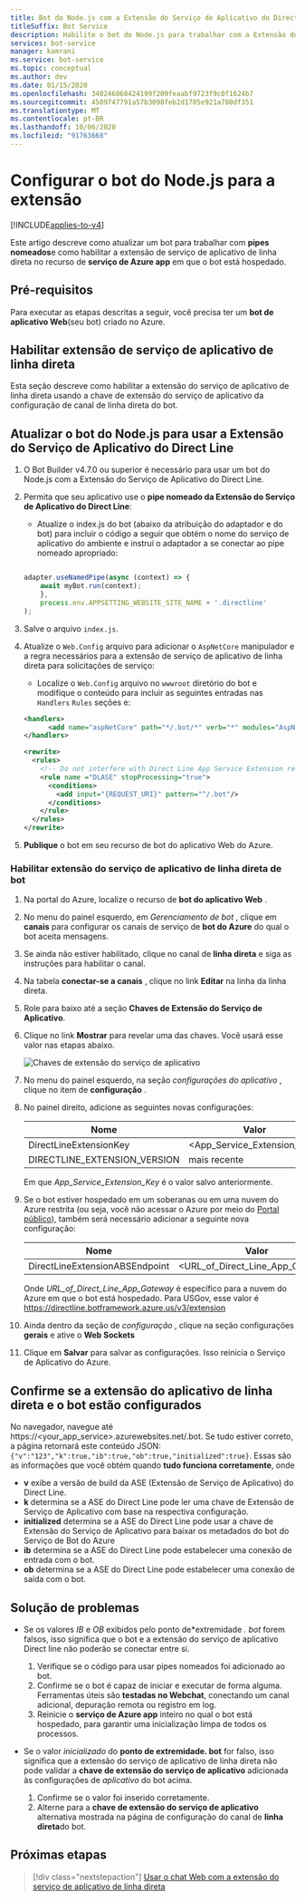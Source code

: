 ```yaml
---
title: Bot do Node.js com a Extensão do Serviço de Aplicativo do Direct Line
titleSuffix: Bot Service
description: Habilite o bot do Node.js para trabalhar com a Extensão do Serviço de Aplicativo do Direct Line
services: bot-service
manager: kamrani
ms.service: bot-service
ms.topic: conceptual
ms.author: dev
ms.date: 01/15/2020
ms.openlocfilehash: 340246868424199f209feaabf9723f9c0f1624b7
ms.sourcegitcommit: 4509747791a57b3098feb2d1705e921a780df351
ms.translationtype: MT
ms.contentlocale: pt-BR
ms.lasthandoff: 10/06/2020
ms.locfileid: "91763668"
---
```

# <a name="configure-nodejs-bot-for-extension"></a>Configurar o bot do Node.js para a extensão

[!INCLUDE[applies-to-v4](includes/applies-to.md)]

Este artigo descreve como atualizar um bot para trabalhar com **pipes nomeados**e como habilitar a extensão de serviço de aplicativo de linha direta no recurso de **serviço de Azure app** em que o bot está hospedado.

## <a name="prerequisites"></a>Pré-requisitos

Para executar as etapas descritas a seguir, você precisa ter um **bot de aplicativo Web**(seu bot) criado no Azure.

## <a name="enable-direct-line-app-service-extension"></a>Habilitar extensão de serviço de aplicativo de linha direta

Esta seção descreve como habilitar a extensão do serviço de aplicativo de linha direta usando a chave de extensão do serviço de aplicativo da configuração de canal de linha direta do bot.

## <a name="update-nodejs-bot-to-use-direct-line-app-service-extension"></a>Atualizar o bot do Node.js para usar a Extensão do Serviço de Aplicativo do Direct Line

1. O Bot Builder v4.7.0 ou superior é necessário para usar um bot do Node.js com a Extensão do Serviço de Aplicativo do Direct Line.
1. Permita que seu aplicativo use o **pipe nomeado da Extensão do Serviço de Aplicativo do Direct Line**:
    - Atualize o index.js do bot (abaixo da atribuição do adaptador e do bot) para incluir o código a seguir que obtém o nome do serviço de aplicativo do ambiente e instrui o adaptador a se conectar ao pipe nomeado apropriado:
    
    ```Node.js
    
    adapter.useNamedPipe(async (context) => {
        await myBot.run(context);
        },
        process.env.APPSETTING_WEBSITE_SITE_NAME + '.directline'
    );
    ```   

1. Salve o arquivo `index.js`.
1. Atualize o `Web.Config` arquivo para adicionar o `AspNetCore` manipulador e a regra necessários para a extensão de serviço de aplicativo de linha direta para solicitações de serviço:
    - Localize o `Web.Config` arquivo no `wwwroot` diretório do bot e modifique o conteúdo para incluir as seguintes entradas nas `Handlers` `Rules` seções e:
    
    ```XML
    <handlers>      
          <add name="aspNetCore" path="*/.bot/*" verb="*" modules="AspNetCoreModule" resourceType="Unspecified" />
    </handlers>
    
    <rewrite>
      <rules>
        <!-- Do not interfere with Direct Line App Service Extension requests. (This rule should be as high in the rules section as possible to avoid conflicts.) -->
        <rule name ="DLASE" stopProcessing="true">
          <conditions>
            <add input="{REQUEST_URI}" pattern="^/.bot"/>
          </conditions>
        </rule>
      </rules>
    </rewrite>
    ```

1. **Publique** o bot em seu recurso de bot do aplicativo Web do Azure.

### <a name="enable-bot-direct-line-app-service-extension"></a>Habilitar extensão do serviço de aplicativo de linha direta de bot

1. Na portal do Azure, localize o recurso de **bot do aplicativo Web** .
1. No menu do painel esquerdo, em *Gerenciamento de bot* , clique em **canais** para configurar os canais de serviço de **bot do Azure** do qual o bot aceita mensagens.
1. Se ainda não estiver habilitado, clique no canal de **linha direta** e siga as instruções para habilitar o canal.
1. Na tabela **conectar-se a canais** , clique no link **Editar** na linha da linha direta.
1. Role para baixo até a seção **Chaves de Extensão do Serviço de Aplicativo**.
1. Clique no link **Mostrar** para revelar uma das chaves. Você usará esse valor nas etapas abaixo.

    ![Chaves de extensão do serviço de aplicativo](./media/channels/direct-line-extension-extension-keys.png)

1. No menu do painel esquerdo, na seção *configurações do aplicativo* , clique no item de **configuração** .
1. No painel direito, adicione as seguintes novas configurações:

    |Nome|Valor|
    |---|---|
    |DirectLineExtensionKey|<App_Service_Extension_Key>|
    |DIRECTLINE_EXTENSION_VERSION|mais recente|

    Em que *App_Service_Extension_Key* é o valor salvo anteriormente.

1. Se o bot estiver hospedado em um soberanas ou em uma nuvem do Azure restrita (ou seja, você não acessar o Azure por meio do [Portal público](https://portal.azure.com)), também será necessário adicionar a seguinte nova configuração:

    |Nome|Valor|
    |---|---|
    |DirectLineExtensionABSEndpoint|<URL_of_Direct_Line_App_Gateway>|

    Onde *URL_of_Direct_Line_App_Gateway* é específico para a nuvem do Azure em que o bot está hospedado. Para USGov, esse valor é https://directline.botframework.azure.us/v3/extension

1. Ainda dentro da seção de *configuração* , clique na seção configurações **gerais** e ative o **Web Sockets**
1. Clique em **Salvar** para salvar as configurações. Isso reinicia o Serviço de Aplicativo do Azure.

## <a name="confirm-direct-line-app-extension-and-the-bot-are-configured"></a>Confirme se a extensão do aplicativo de linha direta e o bot estão configurados

No navegador, navegue até https://<your_app_service>.azurewebsites.net/.bot.
Se tudo estiver correto, a página retornará este conteúdo JSON: `{"v":"123","k":true,"ib":true,"ob":true,"initialized":true}`. Essas são as informações que você obtém quando **tudo funciona corretamente**, onde

- **v** exibe a versão de build da ASE (Extensão de Serviço de Aplicativo) do Direct Line.
- **k** determina se a ASE do Direct Line pode ler uma chave de Extensão de Serviço de Aplicativo com base na respectiva configuração.
- **initialized** determina se a ASE do Direct Line pode usar a chave de Extensão do Serviço de Aplicativo para baixar os metadados do bot do Serviço de Bot do Azure
- **ib** determina se a ASE do Direct Line pode estabelecer uma conexão de entrada com o bot.
- **ob** determina se a ASE do Direct Line pode estabelecer uma conexão de saída com o bot.

## <a name="troubleshooting"></a>Solução de problemas

- Se os valores *IB* e *OB* exibidos pelo ponto de*extremidade *. bot* forem falsos, isso significa que o bot e a extensão do serviço de aplicativo Direct line não poderão se conectar entre si. 
    1. Verifique se o código para usar pipes nomeados foi adicionado ao bot.
    1. Confirme se o bot é capaz de iniciar e executar de forma alguma. Ferramentas úteis são **testadas no Webchat**, conectando um canal adicional, depuração remota ou registro em log.
    1. Reinicie o **serviço de Azure app** inteiro no qual o bot está hospedado, para garantir uma inicialização limpa de todos os processos.

- Se o valor *inicializado* do **ponto de extremidade. bot** for falso, isso significa que a extensão do serviço de aplicativo de linha direta não pode validar a **chave de extensão do serviço de aplicativo** adicionada às configurações de *aplicativo* do bot acima. 
    1. Confirme se o valor foi inserido corretamente.
    1. Alterne para a **chave de extensão do serviço de aplicativo** alternativa mostrada na página de configuração do canal de **linha direta**do bot.

## <a name="next-steps"></a>Próximas etapas

> [!div class="nextstepaction"]
> [Usar o chat Web com a extensão do serviço de aplicativo de linha direta](./bot-service-channel-directline-extension-webchat-client.md)